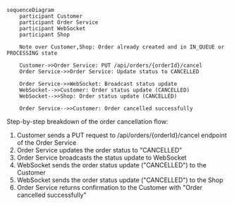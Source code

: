 ```mermaid
sequenceDiagram
    participant Customer
    participant Order Service
    participant WebSocket
    participant Shop
    
    Note over Customer,Shop: Order already created and in IN_QUEUE or PROCESSING state
    
    Customer->>Order Service: PUT /api/orders/{orderId}/cancel
    Order Service->>Order Service: Update status to CANCELLED
    
    Order Service->>WebSocket: Broadcast status update
    WebSocket-->>Customer: Order status update (CANCELLED)
    WebSocket-->>Shop: Order status update (CANCELLED)
    
    Order Service-->>Customer: Order cancelled successfully 
```

Step-by-step breakdown of the order cancellation flow:
1. Customer sends a PUT request to /api/orders/{orderId}/cancel endpoint of the Order Service
2. Order Service updates the order status to "CANCELLED"
3. Order Service broadcasts the status update to WebSocket
4. WebSocket sends the order status update ("CANCELLED") to the Customer
5. WebSocket sends the order status update ("CANCELLED") to the Shop
6. Order Service returns confirmation to the Customer with "Order cancelled successfully" 
